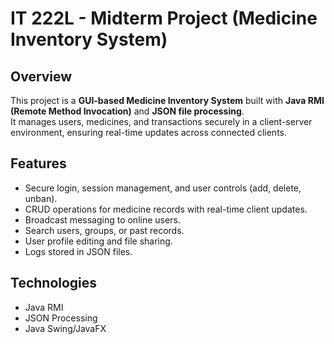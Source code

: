 # IT 222L - Midterm Project (Medicine Inventory System)

## Overview
This project is a **GUI-based Medicine Inventory System** built with **Java RMI (Remote Method Invocation)** and **JSON file processing**.  
It manages users, medicines, and transactions securely in a client-server environment, ensuring real-time updates across connected clients.

## Features
- Secure login, session management, and user controls (add, delete, unban).  
- CRUD operations for medicine records with real-time client updates.  
- Broadcast messaging to online users.  
- Search users, groups, or past records.  
- User profile editing and file sharing.  
- Logs stored in JSON files.  

## Technologies
- Java RMI  
- JSON Processing  
- Java Swing/JavaFX  

